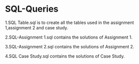 # SQL-Queries

1.SQL Table.sql is to create all the tables used in the assignment 1,assignment 2 and case study.

2.SQL-Assignment 1.sql contains the solutions of Assignment 1.

3.SQL-Assignment 2.sql contains the solutions of Assignment 2.

4.SQL Case Study.sql contains the solutions of Case Study.

